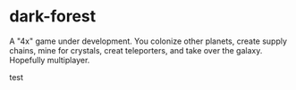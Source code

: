# dark-forest
A "4x" game under development.
You colonize other planets, create supply chains, mine for crystals, creat teleporters, and take over the galaxy.
Hopefully multiplayer.

test
